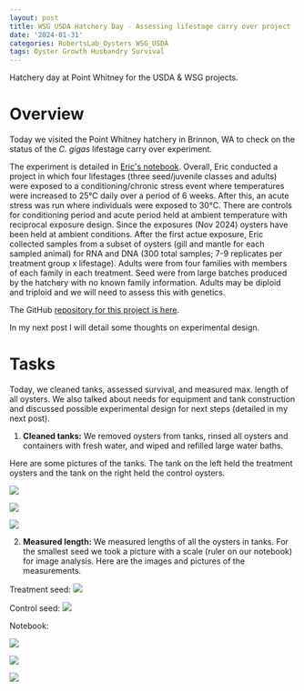 ```yaml
---
layout: post
title: WSG USDA Hatchery Day - Assessing lifestage carry over project
date: '2024-01-31'
categories: RobertsLab_Oysters WSG_USDA
tags: Oyster Growth Husbandry Survival
---
```


Hatchery day at Point Whitney for the USDA & WSG projects.

# Overview 

Today we visited the Point Whitney hatchery in Brinnon, WA to check on the status of the *C. gigas* lifestage carry over experiment. 

The experiment is detailed in [Eric's notebook](https://eric-ess.github.io/notebook/). Overall, Eric conducted a project in which four lifestages (three seed/juvenile classes and adults) were exposed to a conditioning/chronic stress event where temperatures were increased to 25°C daily over a period of 6 weeks. After this, an acute stress was run where individuals were exposed to 30°C. There are controls for conditioning period and acute period held at ambient temperature with reciprocal exposure design. Since the exposures (Nov 2024) oysters have been held at ambient conditions. After the first actue exposure, Eric collected samples from a subset of oysters (gill and mantle for each sampled animal) for RNA and DNA (300 total samples; 7-9 replicates per treatment group x lifestage). Adults were from four families with members of each family in each treatment. Seed were from large batches produced by the hatchery with no known family information. Adults may be diploid and triploid and we will need to assess this with genetics. 

The GitHub [repository for this project is here](https://github.com/RobertsLab/project-gigas-carryover/tree/main/lifestage_carryover). 

In my next post I will detail some thoughts on experimental design. 

# Tasks 

Today, we cleaned tanks, assessed survival, and measured max. length of all oysters. We also talked about needs for equipment and tank construction and discussed possible experimental design for next steps (detailed in my next post). 

1. **Cleaned tanks:** We removed oysters from tanks, rinsed all oysters and containers with fresh water, and wiped and refilled large water baths.  

Here are some pictures of the tanks. The tank on the left held the treatment oysters and the tank on the right held the control oysters.

![](https://github.com/AHuffmyer/ASH_Putnam_Lab_Notebook/blob/master/images/NotebookImages/oysters/wsg_usda/1.jpeg?raw=true)

![](https://github.com/AHuffmyer/ASH_Putnam_Lab_Notebook/blob/master/images/NotebookImages/oysters/wsg_usda/2.jpeg?raw=true)

![](https://github.com/AHuffmyer/ASH_Putnam_Lab_Notebook/blob/master/images/NotebookImages/oysters/wsg_usda/3.jpeg?raw=true)  

2. **Measured length:** We measured lengths of all the oysters in tanks. For the smallest seed we took a picture with a scale (ruler on our notebook) for image analysis. Here are the images and pictures of the measurements.   

Treatment seed: 
![](https://github.com/AHuffmyer/ASH_Putnam_Lab_Notebook/blob/master/images/NotebookImages/oysters/wsg_usda/exposed_seed.jpeg?raw=true)    

Control seed: 
![](https://github.com/AHuffmyer/ASH_Putnam_Lab_Notebook/blob/master/images/NotebookImages/oysters/wsg_usda/control_seed.jpeg?raw=true)    

Notebook: 

![](https://github.com/AHuffmyer/ASH_Putnam_Lab_Notebook/blob/master/images/NotebookImages/oysters/wsg_usda/notes1.jpeg?raw=true)  

![](https://github.com/AHuffmyer/ASH_Putnam_Lab_Notebook/blob/master/images/NotebookImages/oysters/wsg_usda/notes2.jpeg?raw=true) 

![](https://github.com/AHuffmyer/ASH_Putnam_Lab_Notebook/blob/master/images/NotebookImages/oysters/wsg_usda/notes3.jpeg?raw=true) 

